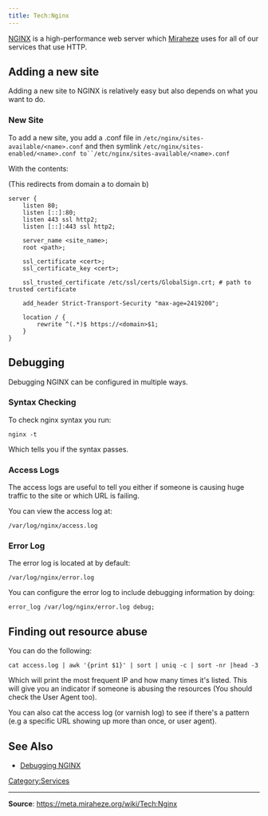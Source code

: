 ```yaml
---
title: Tech:Nginx
---
```


[NGINX](https://nginx.org/en/) is a high-performance web server which [Miraheze](https://meta.miraheze.org/wiki/Miraheze) uses for all of our services that use HTTP.

## Adding a new site 

Adding a new site to NGINX is relatively easy but also depends on what you want to do.

### New Site 

To add a new site, you add a .conf file in `/etc/nginx/sites-available/<name>.conf` and then symlink `/etc/nginx/sites-enabled/<name>.conf to``/etc/nginx/sites-available/<name>.conf`

With the contents:

(This redirects from domain a to domain b)

```
server {
	listen 80;
	listen [::]:80;
	listen 443 ssl http2;
	listen [::]:443 ssl http2;

	server_name <site_name>;
	root <path>;

	ssl_certificate <cert>;
	ssl_certificate_key <cert>;

	ssl_trusted_certificate /etc/ssl/certs/GlobalSign.crt; # path to trusted certificate

	add_header Strict-Transport-Security "max-age=2419200";

	location / {
		rewrite ^(.*)$ https://<domain>$1;
	}
}
```

## Debugging 

Debugging NGINX can be configured in multiple ways.

### Syntax Checking 

To check nginx syntax you run:

`nginx -t`

Which tells you if the syntax passes.

### Access Logs 

The access logs are useful to tell you either if someone is causing huge traffic to the site or which URL is failing.

You can view the access log at:

`/var/log/nginx/access.log`

### Error Log 

The error log is located at by default:

`/var/log/nginx/error.log`

You can configure the error log to include debugging information by doing:

`error_log /var/log/nginx/error.log debug;`

## Finding out resource abuse 

You can do the following:

`cat access.log | awk '{print $1}' | sort | uniq -c | sort -nr |head -3`

Which will print the most frequent IP and how many times it's listed. This will give you an indicator if someone is abusing the resources (You should check the User Agent too).

You can also cat the access log (or varnish log) to see if there's a pattern (e.g a specific URL showing up more than once, or user agent).

## See Also 

* [Debugging NGINX](https://docs.nginx.com/nginx/admin-guide/monitoring/debugging/)

[Category:Services](https://meta.miraheze.org/wiki/Category:Services)

----
**Source**: https://meta.miraheze.org/wiki/Tech:Nginx